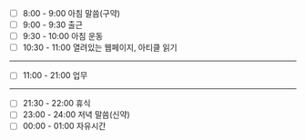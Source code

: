 - [ ] 8:00 - 9:00 아침 말씀(구약)
- [ ] 9:00 - 9:30 출근
- [ ] 9:30 - 10:00 아침 운동
- [ ] 10:30 - 11:00 열려있는 웹페이지, 아티클 읽기
***
- [ ] 11:00 - 21:00 업무
***
- [ ] 21:30 - 22:00 휴식
- [ ] 23:00 - 24:00 저녁 말씀(신약)
- [ ] 00:00 - 01:00 자유시간